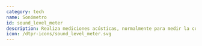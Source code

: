 ```yaml
---
category: tech
name: Sonómetro
id: sound_level_meter
description: Realiza mediciones acústicas, normalmente para medir la contaminación acústica.
icon: /dtpr-icons/sound_level_meter.svg
---
```

